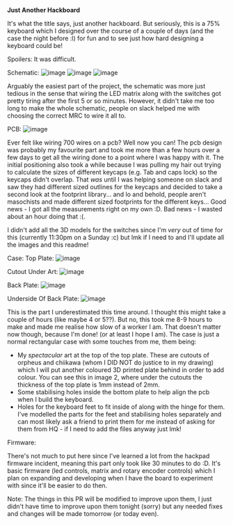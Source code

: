 **Just Another Hackboard**

It's what the title says, just another hackboard.
But seriously, this is a 75% keyboard which I designed over the course of a couple of days (and the case the night before :l) for fun and to see just how hard designing a keyboard could be!

Spoilers: It was difficult.

Schematic:
![image](https://github.com/user-attachments/assets/995d8fcf-d1aa-4701-a841-ec692e2b851e)
![image](https://github.com/user-attachments/assets/6f2aa29f-deaf-46ef-ac56-3ba0a11f4d1b)
![image](https://github.com/user-attachments/assets/6607ca3a-f9d2-424d-bef2-c37913acca1f)

Arguably the easiest part of the project, the schematic was more just tedious in the sense that wiring the LED matrix along with the switches got pretty tiring after the first 5 or so minutes.
However, it didn't take me too long to make the whole schematic, people on slack helped me with choosing the correct MRC to wire it all to.

PCB:
![image](https://github.com/user-attachments/assets/803a2887-6a9a-4668-bb07-e77ac93b76c2)

Ever felt like wiring 700 wires on a pcb? Well now you can!
The pcb design was probably my favourite part and took me more than a few hours over a few days to get all the wiring done to a point where I was happy with it.
The initial positioning also took a while because I was pulling my hair out trying to calculate the sizes of different keycaps (e.g. Tab and caps lock) so the keycaps didn't overlap.
That *was* until I was helping someone on slack and saw they had different sized outlines for the keycaps and decided to take a second look at the footprint library... and lo and behold, people aren't masochists and made different sized footprints for the different keys...
Good news - I got all the measurements right on my own :D.
Bad news - I wasted about an hour doing that :(.

I didn't add all the 3D models for the switches since I'm *very* out of time for this (currently 11:30pm on a Sunday :c) but lmk if I need to and I'll update all the images and this readme!

Case:
Top Plate:
![image](https://github.com/user-attachments/assets/88872136-6cb2-4fa4-95ba-4c3f6e1b1ae6)

Cutout Under Art:
![image](https://github.com/user-attachments/assets/7847d267-b314-471c-9009-b9db5ed48c5a)

Back Plate:
![image](https://github.com/user-attachments/assets/2b08dbfc-efa7-4d10-93f1-09cf3876aa3b)

Underside Of Back Plate:
![image](https://github.com/user-attachments/assets/20276ce0-2502-481e-8fe0-9f99cd33e8ac)

This is the part I underestimated this time around.
I thought this might take a couple of hours (like maybe 4 or 5??). But no, this took me 8-9 hours to make and made me realise how slow of a worker I am.
That doesn't matter now though, because I'm done! (or at least I hope I am).
The case is just a normal rectangular case with some touches from me, them being:
- My *spectacular* art at the top of the top plate. These are cutouts of orpheus and chiikawa (whom I DID NOT do justice to in my drawing) which I will put another coloured 3D printed plate behind in order to add colour. You can see this in image 2, where under the cutouts the thickness of the top plate is 1mm instead of 2mm.
- Some stabilising holes inside the bottom plate to help align the pcb when I build the keyboard.
- Holes for the keyboard feet to fit inside of along with the hinge for them.
I've modelled the parts for the feet and stabilising holes separately and can most likely ask a friend to print them for me instead of asking for them from HQ - if I need to add the files anyway just lmk!

Firmware:

There's not much to put here since I've learned a lot from the hackpad firmware incident, meaning this part only took like 30 minutes to do :D.
It's basic firmware (led controls, matrix and rotary encoder controls) which I plan on expanding and developing when I have the board to experiment with since it'll be easier to do then.

Note:
The things in this PR will be modified to improve upon them, I just didn't have time to improve upon them tonight (sorry) but any needed fixes and changes will be made tomorrow (or today even).
